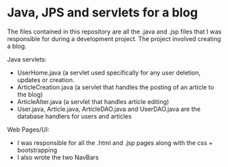 # Java, JPS and servlets for a blog
The files contained in this repository are all the .java and .jsp files that I was responsible for during a development project.
The project involved creating a blog. 


Java servlets:

- UserHome.java (a servlet used specifically for any user deletion, updates or creation. 
- ArticleCreation.java (a servlet that handles the posting of an article to the blog)
- ArticleAlter.java (a servlet that handles article editing) 
- User.java, Article.java, ArticleDAO.java and UserDAO.java are the database handlers for users and articles

Web Pages/UI:

- I was responsible for all the .html and .jsp pages along with the css + bootstrapping
- I also wrote the two NavBars
